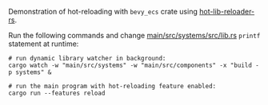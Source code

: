 Demonstration of hot-reloading with `bevy_ecs` crate using [hot-lib-reloader-rs](https://github.com/rksm/hot-lib-reloader-rs?tab=readme-ov-file#hot-reloadable-functions-cannot-be-generic).

Run the following commands and change [main/src/systems/src/lib.rs](main/src/systems/src/lib.rs) `printf` statement at runtime:

```shell
# run dynamic library watcher in background:
cargo watch -w "main/src/systems" -w "main/src/components" -x "build -p systems" &

# run the main program with hot-reloading feature enabled:
cargo run --features reload
```
